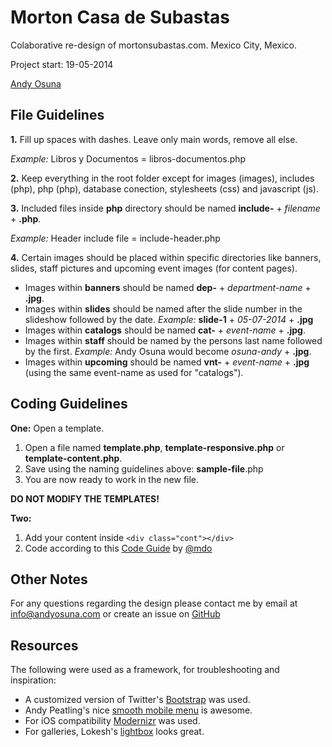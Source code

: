 Morton Casa de Subastas
==================

Colaborative re-design of mortonsubastas.com. Mexico City, Mexico.

Project start: 19-05-2014

[Andy Osuna](https://github.com/andyosuna)


File Guidelines
---------------

**1.** Fill up spaces with dashes. Leave only main words, remove all else.

*Example:* Libros y Documentos = libros-documentos.php

**2.** Keep everything in the root folder except for images (images), includes (php), php (php), database conection, stylesheets (css) and javascript (js).

**3.** Included files inside **php** directory should be named **include-** + *filename* + **.php**.

*Example:* Header include file = include-header.php

**4.** Certain images should be placed within specific directories like banners, slides, staff pictures and upcoming event images (for content pages).

  * Images within **banners** should be named **dep-** + *department-name* + **.jpg**.
  * Images within **slides** should be named after the slide number in the slideshow followed by the date. *Example:* **slide-1** + *05-07-2014* + **.jpg**
  * Images within **catalogs** should be named **cat-** + *event-name* + **.jpg**.
  * Images within **staff** should be named by the persons last name followed by the first. *Example:* Andy Osuna would become *osuna-andy* + **.jpg**.
  * Images within **upcoming** should be named **vnt-** + *event-name* + **.jpg** (using the same event-name as used for "catalogs").


Coding Guidelines
---------------

**One:** Open a template.

1. Open a file named **template.php**, **template-responsive.php** or **template-content.php**.
2. Save using the naming guidelines above: **sample-file**.php
3. You are now ready to work in the new file.

**DO NOT MODIFY THE TEMPLATES!**


**Two:** 

1. Add your content inside ``<div class="cont"></div>``
2. Code according to this [Code Guide](http://mdo.github.io/code-guide/) by [@mdo](https://twitter.com/mdo)


Other Notes
----------------

For any questions regarding the design please contact me by email at [info@andyosuna.com](mailto:info@andyosuna.com) or create an issue on [GitHub](https://github.com/andyosuna/mortonsubastas.com/issues?state=open)


Resources
-------------

The following were used as a framework, for troubleshooting and inspiration:

* A customized version of Twitter's [Bootstrap](https://github.com/twbs/bootstrap/) was used.
* Andy Peatling's nice [smooth mobile menu](https://github.com/apeatling/smooth-mobile-menu) is awesome.
* For iOS compatibility [Modernizr](https://github.com/Modernizr/Modernizr) was used.
* For galleries, Lokesh's [lightbox](https://github.com/lokesh/lightbox2/) looks great.
